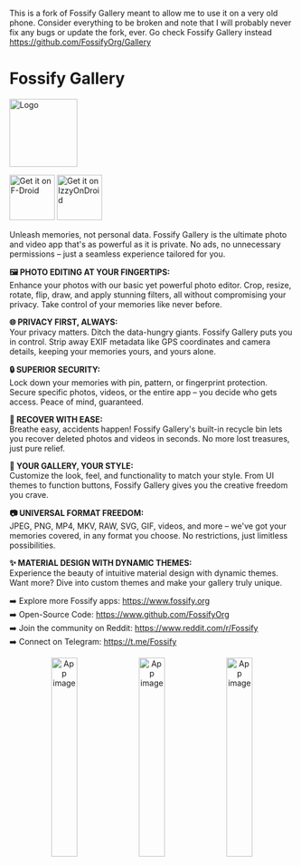 This is a fork of Fossify Gallery meant to allow me to use it on a very old phone. Consider everything to be broken and note that I will probably never fix any bugs or update the fork, ever. Go check Fossify Gallery instead https://github.com/FossifyOrg/Gallery

# Fossify Gallery

<img alt="Logo" src="graphics/icon.webp" width="120" />

<a href="https://f-droid.org/en/packages/org.fossify.gallery/"><img src="https://fdroid.gitlab.io/artwork/badge/get-it-on-en.svg" alt="Get it on F-Droid" height=80/></a> <a href="https://apt.izzysoft.de/fdroid/index/apk/org.fossify.gallery"><img src="https://gitlab.com/IzzyOnDroid/repo/-/raw/master/assets/IzzyOnDroid.png" alt="Get it on IzzyOnDroid" height=80/></a>

Unleash memories, not personal data. Fossify Gallery is the ultimate photo and video app that's as powerful as it is private. No ads, no unnecessary permissions – just a seamless experience tailored for you.

**🖼️ PHOTO EDITING AT YOUR FINGERTIPS:**  
Enhance your photos with our basic yet powerful photo editor. Crop, resize, rotate, flip, draw, and apply stunning filters, all without compromising your privacy. Take control of your memories like never before.

**🌐 PRIVACY FIRST, ALWAYS:**  
Your privacy matters. Ditch the data-hungry giants. Fossify Gallery puts you in control. Strip away EXIF metadata like GPS coordinates and camera details, keeping your memories yours, and yours alone.

**🔒 SUPERIOR SECURITY:**  
Lock down your memories with pin, pattern, or fingerprint protection. Secure specific photos, videos, or the entire app – you decide who gets access. Peace of mind, guaranteed.

**🔄 RECOVER WITH EASE:**  
Breathe easy, accidents happen! Fossify Gallery's built-in recycle bin lets you recover deleted photos and videos in seconds. No more lost treasures, just pure relief.

**🎨 YOUR GALLERY, YOUR STYLE:**  
Customize the look, feel, and functionality to match your style. From UI themes to function buttons, Fossify Gallery gives you the creative freedom you crave.

**📷 UNIVERSAL FORMAT FREEDOM:**  
JPEG, PNG, MP4, MKV, RAW, SVG, GIF, videos, and more – we've got your memories covered, in any format you choose. No restrictions, just limitless possibilities.

**✨ MATERIAL DESIGN WITH DYNAMIC THEMES:**  
Experience the beauty of intuitive material design with dynamic themes. Want more? Dive into custom themes and make your gallery truly unique.

➡️ Explore more Fossify apps: https://www.fossify.org<br>
➡️ Open-Source Code: https://www.github.com/FossifyOrg<br>
➡️ Join the community on Reddit: https://www.reddit.com/r/Fossify<br>
➡️ Connect on Telegram: https://t.me/Fossify

<div align="center">
<img alt="App image" src="fastlane/metadata/android/en-US/images/phoneScreenshots/1_en-US.png" width="30%">
<img alt="App image" src="fastlane/metadata/android/en-US/images/phoneScreenshots/2_en-US.png" width="30%">
<img alt="App image" src="fastlane/metadata/android/en-US/images/phoneScreenshots/3_en-US.png" width="30%">
</div>
